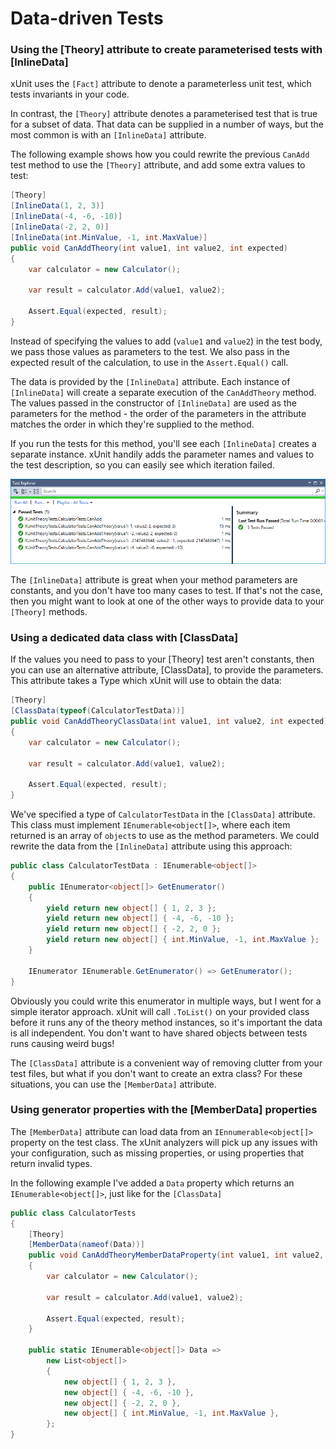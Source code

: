 # Data-driven Tests

### **Using the \[Theory\] attribute to create parameterised tests with \[InlineData\]**

xUnit uses the `[Fact]` attribute to denote a parameterless unit test, which tests invariants in your code.

In contrast, the `[Theory]` attribute denotes a parameterised test that is true for a subset of data. That data can be supplied in a number of ways, but the most common is with an `[InlineData]` attribute.

The following example shows how you could rewrite the previous `CanAdd` test method to use the `[Theory]` attribute, and add some extra values to test:

```csharp
[Theory]
[InlineData(1, 2, 3)]
[InlineData(-4, -6, -10)]
[InlineData(-2, 2, 0)]
[InlineData(int.MinValue, -1, int.MaxValue)]
public void CanAddTheory(int value1, int value2, int expected)
{
    var calculator = new Calculator();

    var result = calculator.Add(value1, value2);

    Assert.Equal(expected, result);
}
```

Instead of specifying the values to add \(`value1` and `value2`\) in the test body, we pass those values as parameters to the test. We also pass in the expected result of the calculation, to use in the `Assert.Equal()` call.

The data is provided by the `[InlineData]` attribute. Each instance of `[InlineData]` will create a separate execution of the `CanAddTheory` method. The values passed in the constructor of `[InlineData]` are used as the parameters for the method - the order of the parameters in the attribute matches the order in which they're supplied to the method.

If you run the tests for this method, you'll see each `[InlineData]` creates a separate instance. xUnit handily adds the parameter names and values to the test description, so you can easily see which iteration failed.

![](../../../.gitbook/assets/test-explorer-theory.png)

The `[InlineData]` attribute is great when your method parameters are constants, and you don't have too many cases to test. If that's not the case, then you might want to look at one of the other ways to provide data to your `[Theory]` methods.

### Using a dedicated data class with \[ClassData\]

If the values you need to pass to your \[Theory\] test aren't constants, then you can use an alternative attribute, \[ClassData\], to provide the parameters. This attribute takes a Type which xUnit will use to obtain the data:

```csharp
[Theory]
[ClassData(typeof(CalculatorTestData))]
public void CanAddTheoryClassData(int value1, int value2, int expected)
{
    var calculator = new Calculator();

    var result = calculator.Add(value1, value2);

    Assert.Equal(expected, result);
}
```

We've specified a type of `CalculatorTestData` in the `[ClassData]` attribute. This class must implement `IEnumerable<object[]>`, where each item returned is an array of `object`s to use as the method parameters. We could rewrite the data from the `[InlineData]` attribute using this approach:

```csharp
public class CalculatorTestData : IEnumerable<object[]>
{
    public IEnumerator<object[]> GetEnumerator()
    {
        yield return new object[] { 1, 2, 3 };
        yield return new object[] { -4, -6, -10 };
        yield return new object[] { -2, 2, 0 };
        yield return new object[] { int.MinValue, -1, int.MaxValue };
    }

    IEnumerator IEnumerable.GetEnumerator() => GetEnumerator();
}
```

Obviously you could write this enumerator in multiple ways, but I went for a simple iterator approach. xUnit will call `.ToList()` on your provided class before it runs any of the theory method instances, so it's important the data is all independent. You don't want to have shared objects between tests runs causing weird bugs!

The `[ClassData]` attribute is a convenient way of removing clutter from your test files, but what if you don't want to create an extra class? For these situations, you can use the `[MemberData]` attribute.

### Using generator properties with the \[MemberData\] properties

The `[MemberData]` attribute can load data from an `IEnnumerable<object[]>` property on the test class. The xUnit analyzers will pick up any issues with your configuration, such as missing properties, or using properties that return invalid types.

In the following example I've added a `Data` property which returns an `IEnumerable<object[]>`, just like for the `[ClassData]`

```csharp
public class CalculatorTests
{
    [Theory]
    [MemberData(nameof(Data))]
    public void CanAddTheoryMemberDataProperty(int value1, int value2, int expected)
    {
        var calculator = new Calculator();

        var result = calculator.Add(value1, value2);

        Assert.Equal(expected, result);
    }

    public static IEnumerable<object[]> Data =>
        new List<object[]>
        {
            new object[] { 1, 2, 3 },
            new object[] { -4, -6, -10 },
            new object[] { -2, 2, 0 },
            new object[] { int.MinValue, -1, int.MaxValue },
        };
}
```

